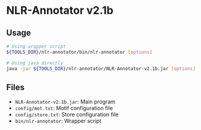 # NLR-Annotator v2.1b

## Usage
```bash
# Using wrapper script
${TOOLS_DIR}/nlr-annotator/bin/nlr-annotator [options]

# Using java directly
java -jar ${TOOLS_DIR}/nlr-annotator/NLR-Annotator-v2.1b.jar [options]
```

## Files
- `NLR-Annotator-v2.1b.jar`: Main program
- `config/mot.txt`: Motif configuration file
- `config/store.txt`: Store configuration file
- `bin/nlr-annotator`: Wrapper script

